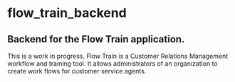 
# flow_train_backend
## Backend for the Flow Train application.
This is a work in progress. Flow Train is a Customer Relations Management workflow and training tool. It allows administrators of an organization to create work flows for customer service agents.
